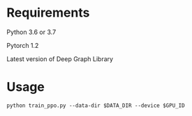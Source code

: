 # Requirements
Python 3.6 or 3.7

Pytorch 1.2

Latest version of Deep Graph Library

# Usage
```
python train_ppo.py --data-dir $DATA_DIR --device $GPU_ID
```
